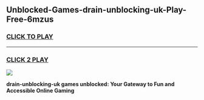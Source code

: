 
## Unblocked-Games-drain-unblocking-uk-Play-Free-6mzus
<h3>
<a href="https://premium76.site?title=drain-unblocking-uk&ref=10A">CLICK TO PLAY</a></h3>
<hr>

<h3>
<a href="https://premium76.site?title=drain-unblocking-uk&ref=10A">CLICK 2 PLAY</a>
  
</h3>

<a href="https://premium76.site?title=drain-unblocking-uk&ref=10A"><img src="https://clearcache.store/games.png"></a>


**drain-unblocking-uk games unblocked: Your Gateway to Fun and Accessible Online Gaming**
